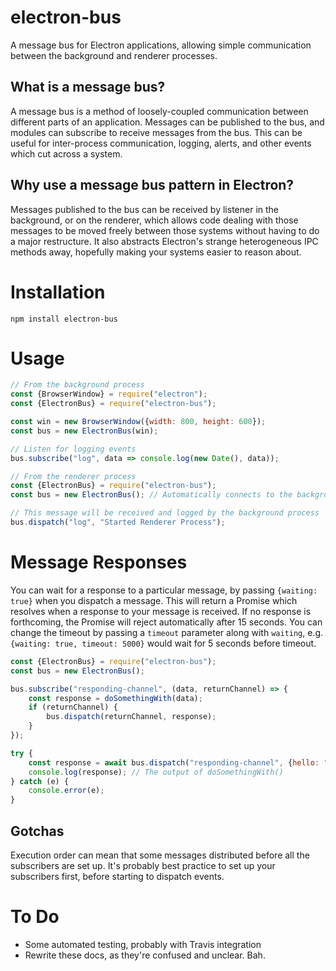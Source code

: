 # electron-bus
A message bus for Electron applications, allowing simple communication between the background and renderer processes.

## What is a message bus?
A message bus is a method of loosely-coupled communication between different parts of an application. Messages can be published to the bus, and modules can  subscribe to receive messages from the bus. This can be useful for inter-process communication, logging, alerts, and other events which cut across a system.

## Why use a message bus pattern in Electron?
Messages published to the bus can be received by listener in the background, or on the renderer, which allows code dealing with those messages to be moved freely between those systems without having to do a major restructure.  It also abstracts Electron's strange heterogeneous IPC methods away, hopefully making your systems easier to reason about.

# Installation
```npm install electron-bus```

# Usage
```js
// From the background process
const {BrowserWindow} = require("electron");
const {ElectronBus} = require("electron-bus");

const win = new BrowserWindow({width: 800, height: 600});
const bus = new ElectronBus(win);

// Listen for logging events
bus.subscribe("log", data => console.log(new Date(), data));
```

```js
// From the renderer process
const {ElectronBus} = require("electron-bus");
const bus = new ElectronBus(); // Automatically connects to the background process

// This message will be received and logged by the background process
bus.dispatch("log", "Started Renderer Process");
```

# Message Responses
You can wait for a response to a particular message, by passing ```{waiting: true}``` when you dispatch a message. This will return a Promise which resolves when a response to your message is received. If no response is forthcoming, the Promise will reject automatically after 15 seconds. You can change the timeout by passing a ```timeout``` parameter along with ```waiting```, e.g. ```{waiting: true, timeout: 5000}``` would wait for 5 seconds before timeout.
```js
const {ElectronBus} = require("electron-bus");
const bus = new ElectronBus();

bus.subscribe("responding-channel", (data, returnChannel) => {
    const response = doSomethingWith(data);
    if (returnChannel) {
        bus.dispatch(returnChannel, response);
    }
});

try {
    const response = await bus.dispatch("responding-channel", {hello: "World!"}, {waiting: true});
    console.log(response); // The output of doSomethingWith()
} catch (e) {
    console.error(e);
}
```
## Gotchas
Execution order can mean that some messages distributed before all the subscribers are set up. It's probably best practice to set up your subscribers first, before starting to dispatch events.

# To Do
- Some automated testing, probably with Travis integration
- Rewrite these docs, as they're confused and unclear. Bah.
